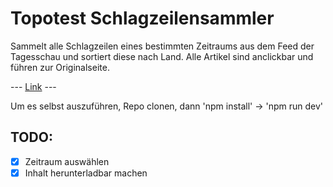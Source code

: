 # Topotest Schlagzeilensammler

Sammelt alle Schlagzeilen eines bestimmten Zeitraums aus dem Feed der Tagesschau und sortiert diese nach Land. Alle Artikel sind anclickbar und führen zur Originalseite.

--- [Link](https://redcommander735.github.io/topotest/) ---

Um es selbst auszuführen, Repo clonen, dann 
'npm install'  &rarr;  'npm run dev'

TODO:
-
- [x] Zeitraum auswählen
- [x] Inhalt herunterladbar machen
